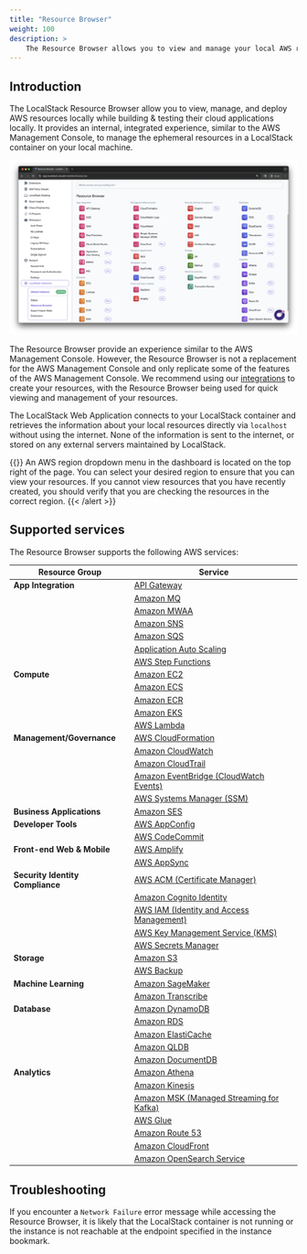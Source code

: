 ```yaml
---
title: "Resource Browser"
weight: 100
description: >
    The Resource Browser allows you to view and manage your local AWS resources through the LocalStack Web Application.
---
```


## Introduction

The LocalStack Resource Browser allow you to view, manage, and deploy AWS resources locally while building & testing their cloud applications locally. It provides an internal, integrated experience, similar to the AWS Management Console, to manage the ephemeral resources in a LocalStack container on your local machine.

<img src="resource-browser.png" alt="LocalStack Web Application's Resource Browsers outlining various local AWS services" title="Resource Browser" width="900" />

The Resource Browser provide an experience similar to the AWS Management Console. However, the Resource Browser is not a replacement for the AWS Management Console and only replicate some of the features of the AWS Management Console. We recommend using our [integrations](https://docs.localstack.cloud/user-guide/integrations/) to create your resources, with the Resource Browser being used for quick viewing and management of your resources.

The LocalStack Web Application connects to your LocalStack container and retrieves the information about your local resources directly via `localhost` without using the internet. None of the information is sent to the internet, or stored on any external servers maintained by LocalStack.

{{<alert title="Switching AWS regions">}}
An AWS region dropdown menu in the dashboard is located on the top right of the page. You can select your desired region to ensure that you can view your resources. If you cannot view resources that you have recently created, you should verify that you are checking the resources in the correct region.
{{< /alert >}}

## Supported services

The Resource Browser supports the following AWS services:

| Resource Group               | Service                                                                                               | 
|------------------------------|-------------------------------------------------------------------------------------------------------|
| **App Integration**          | [API Gateway](https://app.localstack.cloud/inst/default/resources/apigateway)                          | 
|                              | [Amazon MQ](https://app.localstack.cloud/inst/default/resources/mq/brokers)                                    | 
|                              | [Amazon MWAA](https://app.localstack.cloud/inst/default/resources/mwaa/environments)                                | 
|                              | [Amazon SNS](https://app.localstack.cloud/inst/default/resources/sns)                                  | 
|                              | [Amazon SQS](https://app.localstack.cloud/inst/default/resources/sqs)                                  | 
|                              | [Application Auto Scaling](https://app.localstack.cloud/inst/default/resources/application-autoscaling) | 
|                              | [AWS Step Functions](https://app.localstack.cloud/inst/default/resources/stepfunctions)                | 
| **Compute**                  | [Amazon EC2](https://app.localstack.cloud/inst/default/resources/ec2)                                  | 
|                              | [Amazon ECS](https://app.localstack.cloud/inst/default/resources/ecs)                                  | 
|                              | [Amazon ECR](https://app.localstack.cloud/inst/default/resources/ecr/repositories)                                  | 
|                              | [Amazon EKS](https://app.localstack.cloud/inst/default/resources/eks/clusters)                                  | 
|                              | [AWS Lambda](https://app.localstack.cloud/inst/default/resources/lambda/functions)                                | 
| **Management/Governance**    | [AWS CloudFormation](https://app.localstack.cloud/inst/default/resources/cloudformation)                | 
|                              | [Amazon CloudWatch](https://app.localstack.cloud/inst/default/resources/cloudwatch)                      | 
|                              | [Amazon CloudTrail](https://app.localstack.cloud/inst/default/resources/cloudtrail/events)                      | 
|                              | [Amazon EventBridge (CloudWatch Events)](https://app.localstack.cloud/inst/default/resources/events)    | 
|                              | [AWS Systems Manager (SSM)](https://app.localstack.cloud/inst/default/resources/ssm)                    | 
| **Business Applications**    | [Amazon SES](https://app.localstack.cloud/inst/default/resources/ses)                                    | 
| **Developer Tools**          | [AWS AppConfig](https://app.localstack.cloud/inst/default/resources/appconfig/applications)                          | 
|                              | [AWS CodeCommit](https://app.localstack.cloud/inst/default/resources/codecommit/repositories)                        | 
| **Front-end Web & Mobile**   | [AWS Amplify](https://app.localstack.cloud/inst/default/resources/amplify/apps)                                | 
|                              | [AWS AppSync](https://app.localstack.cloud/inst/default/resources/appsync)                                | 
| **Security Identity Compliance** | [AWS ACM (Certificate Manager)](https://app.localstack.cloud/inst/default/resources/acm/certificates)               | 
|                              | [Amazon Cognito Identity](https://app.localstack.cloud/inst/default/resources/cognito-idp)              | 
|                              | [AWS IAM (Identity and Access Management)](https://app.localstack.cloud/inst/default/resources/iam)    | 
|                              | [AWS Key Management Service (KMS)](https://app.localstack.cloud/inst/default/resources/kms)            | 
|                              | [AWS Secrets Manager](https://app.localstack.cloud/inst/default/resources/secretsmanager)                | 
| **Storage**                  | [Amazon S3](https://app.localstack.cloud/inst/default/resources/s3)                                      | 
|                              | [AWS Backup](https://app.localstack.cloud/inst/default/resources/backup/plans)                                | 
| **Machine Learning**         | [Amazon SageMaker](https://app.localstack.cloud/inst/default/resources/sagemaker/models)                        | 
|                              | [Amazon Transcribe](https://app.localstack.cloud/inst/default/resources/transcribe/transcriptionjobs)                      | 
| **Database**                 | [Amazon DynamoDB](https://app.localstack.cloud/inst/default/resources/dynamodb)                          | 
|                              | [Amazon RDS](https://app.localstack.cloud/inst/default/resources/rds)                                    | 
|                              | [Amazon ElastiCache](https://app.localstack.cloud/inst/default/resources/elasticache)                    | 
|                              | [Amazon QLDB](https://app.localstack.cloud/inst/default/resources/qldb/ledgers)                                  | 
|                              | [Amazon DocumentDB](https://app.localstack.cloud/inst/default/resources/docdb/clusters) | 
| **Analytics**                | [Amazon Athena](https://app.localstack.cloud/inst/default/resources/athena/databases)                     | 
|                              | [Amazon Kinesis](https://app.localstack.cloud/inst/default/resources/kinesis)                            | 
|                              | [Amazon MSK (Managed Streaming for Kafka)](https://app.localstack.cloud/inst/default/resources/kafka)     |  
|                              | [AWS Glue](https://app.localstack.cloud/inst/default/resources/glue)                                      | 
|                              | [Amazon Route 53](https://app.localstack.cloud/inst/default/resources/route53)                            | 
|                              | [Amazon CloudFront](https://app.localstack.cloud/inst/default/resources/cloudfront/distributions)                        | 
|                              | [Amazon OpenSearch Service](https://app.localstack.cloud/inst/default/resources/opensearch/domains) | 

## Troubleshooting

If you encounter a `Network Failure` error message while accessing the Resource Browser, it is likely that the LocalStack container is not running or the instance is not reachable at the endpoint specified in the instance bookmark.

